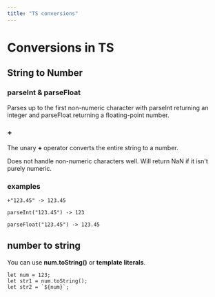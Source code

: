 ```yaml
---
title: "TS conversions"
---
```


# Conversions in TS

## String to Number

### parseInt & parseFloat

Parses up to the first non-numeric character with parseInt returning an integer and parseFloat returning a floating-point number.

### +

The unary **+** operator converts the entire string to a number. 

Does not handle non-numeric characters well. Will return NaN if it isn't purely numeric. 

### examples

`+"123.45" -> 123.45`

`parseInt("123.45") -> 123`

`parseFloat("123.45") -> 123.45`

## number to string

You can use **num.toString()** or **template literals**.
```
let num = 123;
let str1 = num.toString();
let str2 = `${num}`;
```
